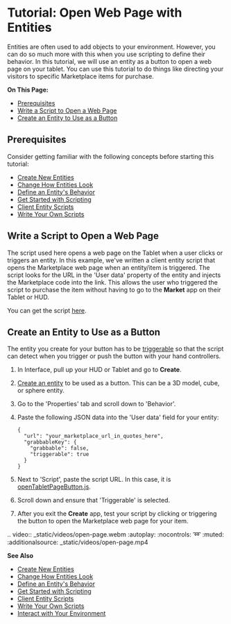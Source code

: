 # Tutorial: Open Web Page with Entities

Entities are often used to add objects to your environment. However, you can do so much more with this when you use scripting to define their behavior. In this tutorial, we will use an entity as a button to open a web page on your tablet. You can use this tutorial to do things like directing your visitors to specific Marketplace items for purchase.

**On This Page:**

- [Prerequisites](#prerequisites)
- [Write a Script to Open a Web Page](#write-a-script-to-open-a-web-page)
- [Create an Entity to Use as a Button](#create-an-entity-to-use-as-a-button)

## Prerequisites

Consider getting familiar with the following concepts before starting this tutorial:

- [Create New Entities](create-entities.html)
- [Change How Entities Look](entity-appearance.html)
- [Define an Entity's Behavior](entity-behavior.html)
- [Get Started with Scripting](../../script/get-started-with-scripting.html)
- [Client Entity Scripts](../../script/client-entity-scripts.html)
- [Write Your Own Scripts](../../script/write-scripts.html)

## Write a Script to Open a Web Page

The script used here opens a web page on the Tablet when a user clicks or triggers an entity. In this example, we've written a client entity script that opens the Marketplace web page when an entity/item is triggered. The script looks for the URL in the 'User data' property of the entity and injects the Marketplace code into the link. This allows the user who triggered the script to purchase the item without having to go to the **Market** app on their Tablet or HUD.

You can get the script [here](https://open-tablet-to-page.glitch.me/openTabletPageButton.js).


## Create an Entity to Use as a Button

The entity you create for your button has to be [triggerable](entity-behavior.html#set-an-entity-to-trigger-scripts) so that the script can detect when you trigger or push the button with your hand controllers.

1. In Interface, pull up your HUD or Tablet and go to **Create**.
2. [Create an entity](create-entities.html) to be used as a button. This can be a 3D model, cube, or sphere entity.
3. Go to the 'Properties' tab and scroll down to 'Behavior'.
4. Paste the following JSON data into the 'User data' field for your entity:
	```
	{
	  "url": "your_marketplace_url_in_quotes_here",
	  "grabbableKey": {
	    "grabbable": false,
	    "triggerable": true
	  }
	}
	```

5. Next to 'Script', paste the script URL. In this case, it is [openTabletPageButton.js](https://open-tablet-to-page.glitch.me/openTabletPageButton.js).
6. Scroll down and ensure that 'Triggerable' is selected.
7. After you exit the **Create** app, test your script by clicking or triggering the button to open the Marketplace web page for your item.

.. video:: _static/videos/open-page.webm
   :autoplay:
   :nocontrols:
   :loop:
   :muted:
   :additionalsource: _static/videos/open-page.mp4

**See Also**

- [Create New Entities](create-entities.html)
- [Change How Entities Look](entity-appearance.html)
- [Define an Entity's Behavior](entity-behavior.html)
- [Get Started with Scripting](../../script/get-started-with-scripting.html)
- [Client Entity Scripts](../../script/client-entity-scripts.html)
- [Write Your Own Scripts](../../script/write-scripts.html)
- [Interact with Your Environment](../../explore/interact.html)
